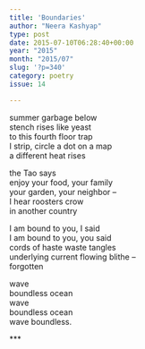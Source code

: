 ```yaml
---
title: 'Boundaries'
author: "Neera Kashyap"
type: post
date: 2015-07-10T06:28:40+00:00
year: "2015"
month: "2015/07"
slug: '?p=340'
category: poetry
issue: 14

---
```

summer garbage below  
stench rises like yeast  
to this fourth floor trap  
I strip, circle a dot on a map  
a different heat rises 

the Tao says  
enjoy your food, your family  
your garden, your neighbor &#8211;  
I hear roosters crow  
in another country

I am bound to you, I said  
I am bound to you, you said  
cords of haste waste tangles  
underlying current flowing blithe &#8211;  
forgotten

wave  
boundless ocean  
wave  
boundless ocean  
wave boundless.

\***
